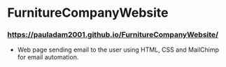 # FurnitureCompanyWebsite
### https://pauladam2001.github.io/FurnitureCompanyWebsite/

- Web page sending email to the user using HTML, CSS and MailChimp for email automation.
